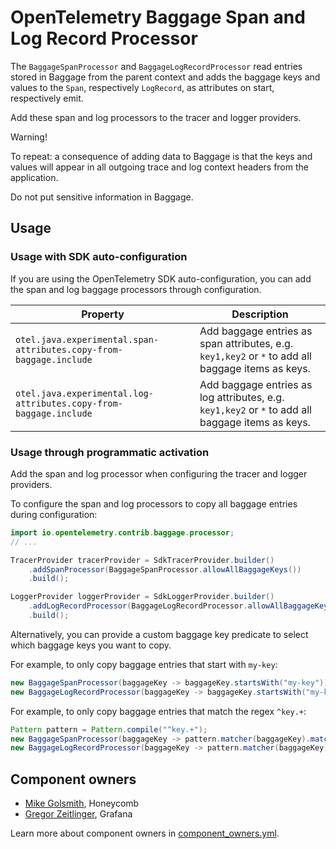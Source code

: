 # OpenTelemetry Baggage Span and Log Record Processor

The `BaggageSpanProcessor` and `BaggageLogRecordProcessor` read entries stored in Baggage from the
parent context and adds the baggage keys and values to the `Span`, respectively `LogRecord`, as
attributes on start, respectively emit.

Add these span and log processors to the tracer and logger providers.

Warning!

To repeat: a consequence of adding data to Baggage is that the keys and values
will appear in all outgoing trace and log context headers from the application.

Do not put sensitive information in Baggage.

## Usage

### Usage with SDK auto-configuration

If you are using the OpenTelemetry SDK auto-configuration, you can add the span and log baggage
processors through configuration.

| Property                                                           | Description                                                                                       |
|--------------------------------------------------------------------|---------------------------------------------------------------------------------------------------|
| `otel.java.experimental.span-attributes.copy-from-baggage.include` | Add baggage entries as span attributes, e.g. `key1,key2` or `*` to add all baggage items as keys. |
| `otel.java.experimental.log-attributes.copy-from-baggage.include`  | Add baggage entries as log attributes, e.g. `key1,key2` or `*` to add all baggage items as keys.  |

### Usage through programmatic activation

Add the span and log processor when configuring the tracer and logger providers.

To configure the span and log processors to copy all baggage entries during configuration:

```java
import io.opentelemetry.contrib.baggage.processor;
// ...

TracerProvider tracerProvider = SdkTracerProvider.builder()
    .addSpanProcessor(BaggageSpanProcessor.allowAllBaggageKeys())
    .build();

LoggerProvider loggerProvider = SdkLoggerProvider.builder()
    .addLogRecordProcessor(BaggageLogRecordProcessor.allowAllBaggageKeys())
    .build();
```

Alternatively, you can provide a custom baggage key predicate to select which baggage keys you want to copy.

For example, to only copy baggage entries that start with `my-key`:

```java
new BaggageSpanProcessor(baggageKey -> baggageKey.startsWith("my-key"));
new BaggageLogRecordProcessor(baggageKey -> baggageKey.startsWith("my-key"));
```

For example, to only copy baggage entries that match the regex `^key.+`:

```java
Pattern pattern = Pattern.compile("^key.+");
new BaggageSpanProcessor(baggageKey -> pattern.matcher(baggageKey).matches());
new BaggageLogRecordProcessor(baggageKey -> pattern.matcher(baggageKey).matches());
```

## Component owners

- [Mike Golsmith](https://github.com/MikeGoldsmith), Honeycomb
- [Gregor Zeitlinger](https://github.com/zeitlinger), Grafana

Learn more about component owners in [component_owners.yml](../.github/component_owners.yml).
